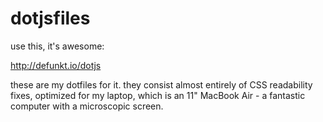 dotjsfiles
==========

use this, it's awesome:

http://defunkt.io/dotjs

these are my dotfiles for it. they consist almost entirely of CSS readability fixes, optimized for my laptop, which is an 11" MacBook Air - a fantastic computer with a microscopic screen.
